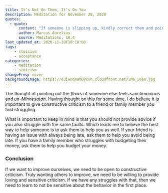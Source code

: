 ```yaml
---
title: It’s Not On Them, It’s On You
description: Meditation for November 28, 2020
quotes: 
  - quote:
      content: "If someone is slipping up, kindly correct them and point out what they missed. But if you can’t, blame yourself—or no one."
      author: Marcus Aurelius
      source: Meditations, 10.4
last_updated_at: 2020-11-28T10:10:00
tags:
    - stoicism
    - acceptance
categories:
    - meditation
    - stoicism
changeFreq: never
backgroundImage: https://d3iwoqnah6ycun.cloudfront.net/IMG_5660.jpg
---
```


The thought of pointing out the *flaws* of someone else feels sanctimonious and *un-Minnesotan*. Having thought on this 
for some time, I do believe it is important to give constructive criticism to a friend or family member you find 
struggling.

What is important to keep in mind is that you should not provide advice if you also struggle with the same faults. Which
leads me to believe the best way to help someone is to ask them to help you as well. If your friend is having an issue 
with always being late, ask them to help you avoid being late. If you have a family member who struggles with budgeting 
their money, ask them to help you budget your money. 

### Conclusion 

If we want to improve ourselves, we need to be open to constructive criticism. Truly wanting others to improve, we need 
to be willing to provide loving and sensitive criticism. If we have any struggles with that, then we need to learn to 
not be sensitive about the behavior in the first place.

